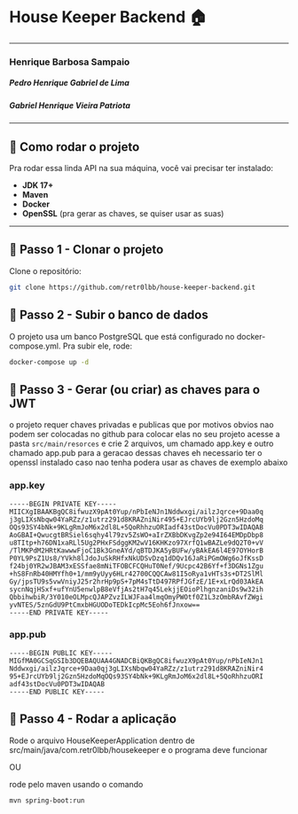 # House Keeper Backend 🏠

---

### Henrique Barbosa Sampaio
##### Pedro Henrique Gabriel de Lima
##### Gabriel Henrique Vieira Patriota

---

## 📌 Como rodar o projeto

Pra rodar essa linda API na sua máquina, você vai precisar ter instalado:

- **JDK 17+**
- **Maven**
- **Docker**
- **OpenSSL** (pra gerar as chaves, se quiser usar as suas)

---

## 🧱 Passo 1 - Clonar o projeto

Clone o repositório:

```bash
git clone https://github.com/retr0lbb/house-keeper-backend.git
```


## 🐘 Passo 2 - Subir o banco de dados
O projeto usa um banco PostgreSQL que está configurado no docker-compose.yml. Pra subir ele, rode:
``` bash
docker-compose up -d
```


## 🔐 Passo 3 - Gerar (ou criar) as chaves para o JWT
o projeto requer chaves privadas e publicas que por motivos obvios nao podem ser colocadas no github para colocar elas no seu projeto acesse a pasta
``src/main/resorces``
e crie 2 arquivos, um chamado app.key e outro chamado app.pub para a geracao dessas chaves eh necessario ter o openssl instalado caso nao tenha podera usar as chaves de exemplo abaixo

### app.key
```
-----BEGIN PRIVATE KEY-----
MIICXgIBAAKBgQC8ifwuzX9pAt0Yup/nPbIeNJn1Nddwxgi/ailzJqrce+9Daa0q
j3gLIXsNbqw04YaRZz/z1utrz291d8KRAZniNir495+EJrcUYb9lj2Gzn5HzdoMq
OQs93SY4bNk+9KLgRmJoM6x2dl8L+5QoRhhzuORIadf43stDocVu0PDT3wIDAQAB
AoGBAI+QwucgtBRSiel6sqhy4l79zv5ZsWO+aIrZXBbDKvgZp2e94I64EMDpDbp8
u8TItp+h76DN1xaRLl5Ug2PHxFSdggKM2wV16KHKzo97XrfQ1wBAZLe9dQ2T0+vV
/TlMKPdM2HRtKawwwFjoC1Bk3GneAYd/qBTDJKA5yBUFw/yBAkEA6l4E97OYHorB
P0YL9PsZ1Us8/YVkh8lJdoJuSkRHfxNkUDSvDzq1dDQv16JaRiPGmOWg6oJfKssD
f24bj0YR2wJBAM3xESSfae8mNiTFOBCFCQHuT0Nef/9Ucpc42B6Yf+f3DGNs1Zgu
+hS8FnRb40HMYfh0+1/mm9yUyy6HLr42700CQQCAw81I5oRya1vHTs3s+DT2SlMl
Gy/jpsTU9s5vwVniyJ25r2hrHp9pS+7pM4sTtD497RPfJGfzE/1E+xLrQd03AkEA
sycnNqjHSxf+ufYnU5enwlpB8eVfjAs2tH7q45LekjjEOioPlhgnzaniDs9w32ih
QbbihwbiR/3Y010eOLMpcQJAPZvzILWJFaa4lmqOmyPWOtf0Z1L3zOmbRAvfZWgi
yvNTES/5znGdU9PtCmxbHGUODoTEDkIcpMc5Eoh6fJnxow==
-----END PRIVATE KEY-----
```

### app.pub
```
-----BEGIN PUBLIC KEY-----
MIGfMA0GCSqGSIb3DQEBAQUAA4GNADCBiQKBgQC8ifwuzX9pAt0Yup/nPbIeNJn1
Nddwxgi/ailzJqrce+9Daa0qj3gLIXsNbqw04YaRZz/z1utrz291d8KRAZniNir4
95+EJrcUYb9lj2Gzn5HzdoMqOQs93SY4bNk+9KLgRmJoM6x2dl8L+5QoRhhzuORI
adf43stDocVu0PDT3wIDAQAB
-----END PUBLIC KEY-----
```

## 🚀 Passo 4 - Rodar a aplicação
Rode o arquivo HouseKeeperApplication dentro de src/main/java/com.retr0lbb/housekeeper
e o programa deve funcionar

OU

rode pelo maven usando o comando

```
mvn spring-boot:run
```




